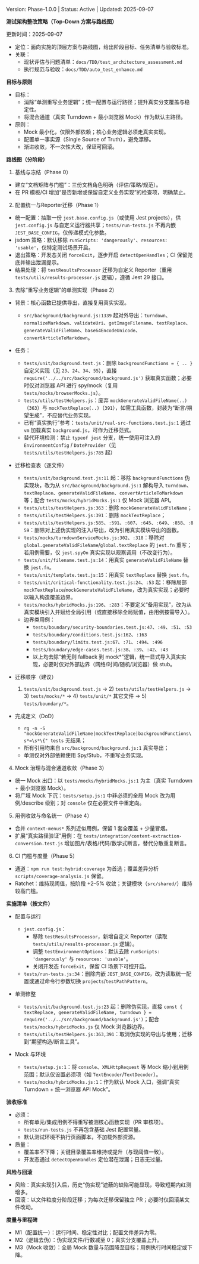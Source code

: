 Version: Phase-1.0.0 | Status: Active | Updated: 2025-09-07

**测试架构整改策略（Top‑Down 方案与路线图）**

更新时间：2025-09-07

- 定位：面向实施的顶层方案与路线图，给出阶段目标、任务清单与验收标准。
- 关联：
  - 现状评估与问题清单：`docs/TDD/test_architecture_assessment.md`
  - 执行规范与验收：`docs/TDD/auto_test_enhance.md`

**目标与原则**
- 目标：
  - 消除“单测重写业务逻辑”；统一配置与运行路径；提升真实分支覆盖与稳定性。
  - 将混合通道（真实 Turndown + 最小浏览器 Mock）作为默认主路径。
- 原则：
  - Mock 最小化，仅限外部依赖；核心业务逻辑必须走真实实现。
  - 配置单一事实源（Single Source of Truth），避免漂移。
  - 渐进收敛，不一次性大改，保证可回滚。

**路线图（分阶段）**

1) 基线与冻结（Phase 0）
- 建立“文档矩阵与门槛”：三份文档角色明确（评估/策略/规范）。
- 在 PR 模板/CI 增加“是否新增或保留自定义业务实现”的检查项，明确禁止。

2) 配置统一与Reporter迁移（Phase 1）
- 统一配置：抽取一份 `jest.base.config.js`（或使用 Jest projects），供 `jest.config.js` 与自定义运行器共享；`tests/run-tests.js` 不再内嵌 `JEST_BASE_CONFIG`，仅传递模式化参数。
- jsdom 策略：默认移除 `runScripts: 'dangerously'`、`resources: 'usable'`，仅特定测试场景开启。
- 退出策略：开发态关闭 `forceExit`，逐步开启 `detectOpenHandles`；CI 保留兜底并输出泄漏提示。
- 结果处理：将 `testResultsProcessor` 迁移为自定义 Reporter（重用 `tests/utils/results-processor.js` 逻辑），遵循 Jest 29 接口。

3) 去除“重写业务逻辑”的单测实现（Phase 2）
- 背景：核心函数已提供导出，直接复用真实实现。
  - `src/background/background.js:1339` 起对外导出：`turndown`、`normalizeMarkdown`、`validateUri`、`getImageFilename`、`textReplace`、`generateValidFileName`、`base64EncodeUnicode`、`convertArticleToMarkdown`。
- 任务：
  - `tests/unit/background.test.js`：删除 `backgroundFunctions = { .. }` 自定义实现（见 `23`、`24`、`34`、`55`），直接 `require('../../src/background/background.js')` 获取真实函数；必要时仅对浏览器 API 进行 spy/mock（复用 `tests/mocks/browserMocks.js`）。
  - `tests/utils/testHelpers.js`：废弃 `mockGenerateValidFileName(..)`（`363`）与 `mockTextReplace(..)`（`391`），如需工具函数，封装为“断言/期望生成”，不应替代业务实现。
  - 已有“真实执行”参考：`tests/unit/real-src-functions.test.js:1` 通过 `vm` 加载真实 `background.js`，可作为迁移范式。
  - 替代环境检测：禁止 `typeof jest` 分支，统一使用可注入的 `EnvironmentConfig` / `DateProvider`（见 `tests/utils/testHelpers.js:785` 起）

- 迁移检查表（逐文件）
  - `tests/unit/background.test.js:11` 起：移除 `backgroundFunctions` 伪实现块，改为从 `src/background/background.js:1` 解构导入 `turndown`、`textReplace`、`generateValidFileName`、`convertArticleToMarkdown` 等；配合 `tests/mocks/hybridMocks.js:1` 仅 Mock 浏览器 API。
  - `tests/utils/testHelpers.js:363`：删除 `mockGenerateValidFileName`；
  - `tests/utils/testHelpers.js:391`：删除 `mockTextReplace`；
  - `tests/utils/testHelpers.js:585`、`:591`、`:607`、`:645`、`:649`、`:858`、`:859`：删除对上述伪实现的注入/导出，改为引用真实模块导出的函数。
  - `tests/mocks/turndownServiceMocks.js:302`、`:318`：移除对 `global.generateValidFileName`/`global.textReplace` 的 `jest.fn` 重写；若用例需要，仅 `jest.spyOn` 真实实现以观察调用（不改变行为）。
  - `tests/unit/filename.test.js:14`：用真实 `generateValidFileName` 替换 `jest.fn`。
  - `tests/unit/template.test.js:15`：用真实 `textReplace` 替换 `jest.fn`。
  - `tests/unit/critical-functionality.test.js:24`、`:53` 起：移除局部 `mockTextReplace`/`mockGenerateValidFileName`，改为真实实现；必要时以输入构造覆盖边界。
  - `tests/mocks/hybridMocks.js:196`、`:283`：不要定义“备用实现”，改为从真实模块引入并赋给全局引用（或直接移除全局赋值，由用例按需导入）。
  - 边界类用例：
    - `tests/boundary/security-boundaries.test.js:47`、`:49`、`:51`、`:53`
    - `tests/boundary/conditions.test.js:162`、`:163`
    - `tests/boundary/limits.test.js:67`、`:71`、`:494`、`:496`
    - `tests/boundary/edge-cases.test.js:38`、`:39`、`:42`、`:43`
    - 以上均去除“若无则 fallback 到 mock*”逻辑，统一显式导入真实实现，必要时仅对外部边界（网络/时间/随机/浏览器）做 stub。

- 迁移顺序（建议）
  1) `tests/unit/background.test.js` → 2) `tests/utils/testHelpers.js` → 3) `tests/mocks/*` → 4) `tests/unit/*` 其它文件 → 5) `tests/boundary/*`。

- 完成定义（DoD）
  - `rg -n -S "mockGenerateValidFileName|mockTextReplace|backgroundFunctions\s*=\s*\{" tests` 无结果；
  - 所有引用均来自 `src/background/background.js:1` 真实导出；
  - 单测仅对外部依赖使用 Spy/Stub，不重写业务实现。

4) Mock 治理与混合通道收敛（Phase 3）
- 统一 Mock 出口：以 `tests/mocks/hybridMocks.js:1` 为主（真实 Turndown + 最小浏览器 Mock）。
- 将广域 Mock 下沉：`tests/setup.js:1` 中非必须的全局 Mock 改为用例/describe 级别；对 `console` 仅在必要文件中重定向。

5) 用例收敛与命名统一（Phase 4）
- 合并 `context-menus*` 系列近似用例，保留 1 套全覆盖 + 少量冒烟。
- 扩展“真实路径验证”用例：在 `tests/integration/content-extraction-conversion.test.js` 增加图片/表格/代码/数学式断言，替代分散重复断言。

6) CI 门槛与度量（Phase 5）
- 通道：`npm run test:hybrid:coverage` 为首选；覆盖差异分析 `scripts/coverage-analysis.js` 保留。
- Ratchet：维持现阈值，按阶段 +2–5% 收敛；关键模块（`src/shared/`）维持较高门槛。

**实施清单（按文件）**
- 配置与运行
  - `jest.config.js`：
    - 移除 `testResultsProcessor`，新增自定义 Reporter（读取 `tests/utils/results-processor.js` 逻辑）。
    - 调整 `testEnvironmentOptions`：默认去除 `runScripts: 'dangerously'` 与 `resources: 'usable'`。
    - 关闭开发态 `forceExit`，保留 CI 场景下可控开启。
  - `tests/run-tests.js:34`：删除内嵌 `JEST_BASE_CONFIG`，改为读取统一配置或通过命令行参数切换 `projects`/`testPathPattern`。

- 单测修整
  - `tests/unit/background.test.js:23` 起：删除伪实现，直接 `const { textReplace, generateValidFileName, turndown } = require('../../src/background/background.js')`；配合 `tests/mocks/hybridMocks.js` 仅 Mock 浏览器边界。
  - `tests/utils/testHelpers.js:363,391`：取消伪实现的导出与使用；迁移到“期望构造/断言工具”。

- Mock 与环境
  - `tests/setup.js:1`：将 `console`、`XMLHttpRequest` 等 Mock 缩小到用例范围；默认仅设置必须项（如 `TextEncoder`/`TextDecoder`）。
  - `tests/mocks/hybridMocks.js:1`：作为默认 Mock 入口，强调“真实 Turndown + 统一浏览器 API Mock”。

**验收标准**
- 必须：
  - 所有单元/集成用例不得重写被测核心函数实现（PR 审核项）。
  - `tests/run-tests.js` 不再包含基础 Jest 配置常量。
  - 默认测试环境不执行页面脚本，不加载外部资源。
- 质量：
  - 覆盖率不下降；关键目录覆盖率维持或提升（与现阈值一致）。
  - 开发态通过 `detectOpenHandles` 定位潜在泄漏；日志无过量。

**风险与回滚**
- 风险：真实实现引入后，历史“伪实现”遮蔽的缺陷可能显现，导致短期内红测增多。
- 回滚：以文件粒度分阶段迁移；为每次迁移保留独立 PR；必要时仅回滚某文件改动。

**度量与里程碑**
- M1（配置统一）：运行时间、稳定性对比；配置文件差异为零。
- M2（逻辑去伪）：伪实现文件/行数减至 0；真实分支覆盖上升。
- M3（Mock 收敛）：全局 Mock 数量与范围降至目标；用例执行时间稳定或下降。
